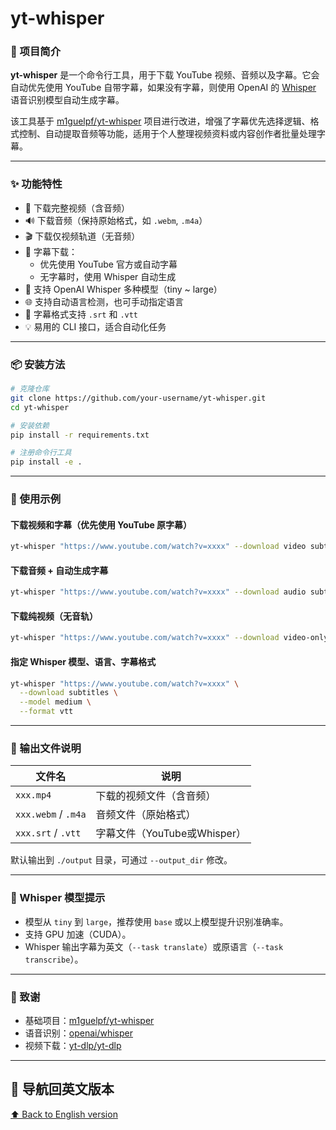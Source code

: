 # yt-whisper

### 📌 项目简介

**yt-whisper** 是一个命令行工具，用于下载 YouTube 视频、音频以及字幕。它会自动优先使用 YouTube 自带字幕，如果没有字幕，则使用 OpenAI 的 [Whisper](https://github.com/openai/whisper) 语音识别模型自动生成字幕。

该工具基于 [m1guelpf/yt-whisper](https://github.com/m1guelpf/yt-whisper) 项目进行改进，增强了字幕优先选择逻辑、格式控制、自动提取音频等功能，适用于个人整理视频资料或内容创作者批量处理字幕。

---

### ✨ 功能特性

- 🎥 下载完整视频（含音频）
- 🔊 下载音频（保持原始格式，如 `.webm`, `.m4a`）
- 🎬 下载仅视频轨道（无音频）
- 📝 字幕下载：
  - 优先使用 YouTube 官方或自动字幕
  - 无字幕时，使用 Whisper 自动生成
- 🧠 支持 OpenAI Whisper 多种模型（tiny ~ large）
- 🌐 支持自动语言检测，也可手动指定语言
- 📄 字幕格式支持 `.srt` 和 `.vtt`
- 💡 易用的 CLI 接口，适合自动化任务

---

### 📦 安装方法

```bash
# 克隆仓库
git clone https://github.com/your-username/yt-whisper.git
cd yt-whisper

# 安装依赖
pip install -r requirements.txt

# 注册命令行工具
pip install -e .
```

---

### 🚀 使用示例

#### 下载视频和字幕（优先使用 YouTube 原字幕）

```bash
yt-whisper "https://www.youtube.com/watch?v=xxxx" --download video subtitles
```

#### 下载音频 + 自动生成字幕

```bash
yt-whisper "https://www.youtube.com/watch?v=xxxx" --download audio subtitles
```

#### 下载纯视频（无音轨）

```bash
yt-whisper "https://www.youtube.com/watch?v=xxxx" --download video-only
```

#### 指定 Whisper 模型、语言、字幕格式

```bash
yt-whisper "https://www.youtube.com/watch?v=xxxx" \
  --download subtitles \
  --model medium \
  --format vtt
```

---

### 📁 输出文件说明

| 文件名             | 说明                       |
|--------------------|----------------------------|
| `xxx.mp4`          | 下载的视频文件（含音频）    |
| `xxx.webm` / `.m4a`| 音频文件（原始格式）       |
| `xxx.srt` / `.vtt` | 字幕文件（YouTube或Whisper）|

默认输出到 `./output` 目录，可通过 `--output_dir` 修改。

---

### 🧠 Whisper 模型提示

- 模型从 `tiny` 到 `large`，推荐使用 `base` 或以上模型提升识别准确率。
- 支持 GPU 加速（CUDA）。
- Whisper 输出字幕为英文（`--task translate`）或原语言（`--task transcribe`）。

---

### 🙏 致谢

- 基础项目：[m1guelpf/yt-whisper](https://github.com/m1guelpf/yt-whisper)
- 语音识别：[openai/whisper](https://github.com/openai/whisper)
- 视频下载：[yt-dlp/yt-dlp](https://github.com/yt-dlp/yt-dlp)

---

## 🔗 导航回英文版本

[⬆ Back to English version](./README.md)
